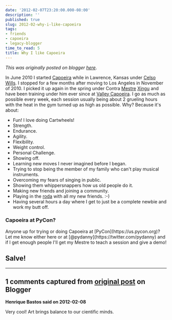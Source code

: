 ```yaml
---
date: '2012-02-07T23:20:00.000-08:00'
description: ''
published: true
slug: 2012-02-why-i-like-capoeira
tags:
- friends
- capoeira
- legacy-blogger
time_to_read: 5
title: Why I like Capoeira
---
```


*This was originally posted on blogger [here](https://pydanny.blogspot.com/2012/02/why-i-like-capoeira.html)*.

In June 2010 I started [Capoeira](https://en.wikipedia.org/wiki/Capoeira) while in Lawrence, Kansas under [Celso Wills](https://www.facebook.com/pages/Capoeira-dos-Palmares/177057772341910). I stopped for a few months after moving to Los Angeles in November of 2010. I picked it up again in the spring under Contra [Mestre](https://www.youtube.com/watch?v=vUJfqJFKmzI) [Xingu](https://valleycapoeira.com/?page_id=7) and have been training under him ever since at [Valley Capoeira](https://valleycapoeira.com/). I go as much as possible every week, each session usually being about 2 grueling hours with the heat in the gym turned up as high as possible. Why? Because it's about:


- Fun! I love doing Cartwheels!
- Strength.
- Endurance.
- Agility.
- Flexibility.
- Weight control.
- Personal Challenge.
- Showing off.
- Learning new moves I never imagined before I began.
- Trying to stop being the member of my family who can't play musical instruments.
- Overcoming my fears of singing in public.
- Showing them whippersnappers how us old people do it.
- Making new friends and joining a community.
- Playing in the [roda](https://en.wikipedia.org/wiki/Capoeira#Roda) with all my new friends. :-)
- Having several hours a day where I get to just be a complete newbie and work my butt off.


<h3>Capoeira at PyCon?</h3>
Anyone up for trying or doing Capoeira at [PyCon](https://us.pycon.org)? Let me know either here or at [@pydanny](https://twitter.com/pydanny) and if I get enough people I'll get my Mestre to teach a session and give a demo!

<h2>Salve!</h2>

---

## 1 comments captured from [original post](https://pydanny.blogspot.com/2012/02/why-i-like-capoeira.html) on Blogger

**Henrique Bastos said on 2012-02-08**

Very cool! Art brings balance to our cientific minds.

